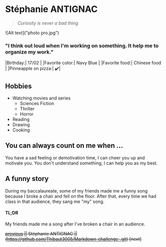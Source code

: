  Stéphanie ANTIGNAC
===================
> *Curiosity is never a bad thing*

![Alt text]("photo pro.jpg")

### "I think out loud when I'm working on something. It help me to organize my work." 

|Birthday:| 17/02 |
|Favorite color:| Navy Blue |
|Favorite food:| Chinese food |
|Pinneapple on pizza:| :heavy_check_mark:|

Hobbies
---------
* Watching movies and series
    * Sciences Fiction
    * Thriller
    * Horror
* Reading
* Drawing
* Cooking 

You can always count on me when ...
-------------------------------------
You have a sad feeling or demotivation time, I can cheer you up and motivate you. 
You don't understand something, I can help you as my best. 

A funny story
--------------
During my baccalaureate, some of my friends made me a funny song because I broke a chair and fell on the floor. After that, every time we had class in that audience, they sang me "my" song. 

#### TL;DR
My friends made me a song after I've broken a chair in an audience.

~~[previous](https://discord.com/channels/@me/859055374048821248/859055424933986345) || Stéphanie ANTIGNAC ||(https://github.com/Thibaut3005/Markdown-challenge-.git) [next]~~